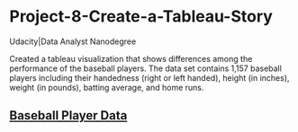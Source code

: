 # Project-8-Create-a-Tableau-Story
Udacity|Data Analyst Nanodegree

Created a tableau visualization that shows differences among the performance of the baseball players. The data set contains 1,157 baseball players including their handedness (right or left handed), height (in inches), weight (in pounds), batting average, and home runs. 

## [Baseball Player Data](https://public.tableau.com/profile/stasja#!/vizhome/BaseballPlayerData/Story1)

